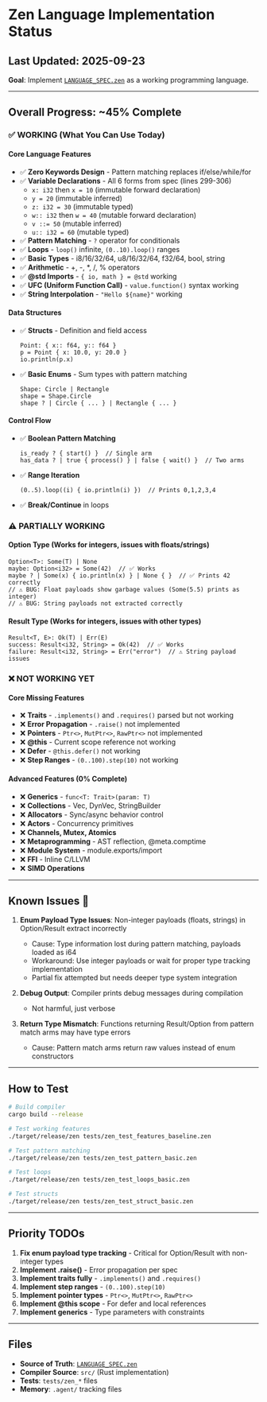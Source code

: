 # Zen Language Implementation Status

## Last Updated: 2025-09-23

**Goal**: Implement [`LANGUAGE_SPEC.zen`](./LANGUAGE_SPEC.zen) as a working programming language.

---

## Overall Progress: ~45% Complete

### ✅ WORKING (What You Can Use Today)

#### Core Language Features
- ✅ **Zero Keywords Design** - Pattern matching replaces if/else/while/for
- ✅ **Variable Declarations** - All 6 forms from spec (lines 299-306)
  - `x: i32` then `x = 10` (immutable forward declaration) 
  - `y = 20` (immutable inferred)
  - `z: i32 = 30` (immutable typed)
  - `w:: i32` then `w = 40` (mutable forward declaration)
  - `v ::= 50` (mutable inferred)
  - `u:: i32 = 60` (mutable typed)
- ✅ **Pattern Matching** - `?` operator for conditionals
- ✅ **Loops** - `loop()` infinite, `(0..10).loop()` ranges
- ✅ **Basic Types** - i8/16/32/64, u8/16/32/64, f32/64, bool, string
- ✅ **Arithmetic** - +, -, *, /, % operators
- ✅ **@std Imports** - `{ io, math } = @std` working
- ✅ **UFC (Uniform Function Call)** - `value.function()` syntax working
- ✅ **String Interpolation** - `"Hello ${name}"` working

#### Data Structures  
- ✅ **Structs** - Definition and field access
  ```zen
  Point: { x:: f64, y:: f64 }
  p = Point { x: 10.0, y: 20.0 }
  io.println(p.x)
  ```
- ✅ **Basic Enums** - Sum types with pattern matching
  ```zen
  Shape: Circle | Rectangle
  shape = Shape.Circle
  shape ? | Circle { ... } | Rectangle { ... }
  ```

#### Control Flow
- ✅ **Boolean Pattern Matching**
  ```zen
  is_ready ? { start() }  // Single arm
  has_data ? | true { process() } | false { wait() }  // Two arms
  ```
- ✅ **Range Iteration**
  ```zen
  (0..5).loop((i) { io.println(i) })  // Prints 0,1,2,3,4
  ```
- ✅ **Break/Continue** in loops

### ⚠️ PARTIALLY WORKING

#### Option Type (Works for integers, issues with floats/strings)
```zen
Option<T>: Some(T) | None
maybe: Option<i32> = Some(42)  // ✅ Works
maybe ? | Some(x) { io.println(x) } | None { }  // ✅ Prints 42 correctly
// ⚠️ BUG: Float payloads show garbage values (Some(5.5) prints as integer)
// ⚠️ BUG: String payloads not extracted correctly
```

#### Result Type (Works for integers, issues with other types)
```zen
Result<T, E>: Ok(T) | Err(E)
success: Result<i32, String> = Ok(42)  // ✅ Works
failure: Result<i32, String> = Err("error")  // ⚠️ String payload issues
```

### ❌ NOT WORKING YET

#### Core Missing Features
- ❌ **Traits** - `.implements()` and `.requires()` parsed but not working
- ❌ **Error Propagation** - `.raise()` not implemented
- ❌ **Pointers** - `Ptr<>`, `MutPtr<>`, `RawPtr<>` not implemented
- ❌ **@this** - Current scope reference not working
- ❌ **Defer** - `@this.defer()` not working
- ❌ **Step Ranges** - `(0..100).step(10)` not working

#### Advanced Features (0% Complete)
- ❌ **Generics** - `func<T: Trait>(param: T)`
- ❌ **Collections** - Vec, DynVec, StringBuilder
- ❌ **Allocators** - Sync/async behavior control
- ❌ **Actors** - Concurrency primitives
- ❌ **Channels, Mutex, Atomics**
- ❌ **Metaprogramming** - AST reflection, @meta.comptime
- ❌ **Module System** - module.exports/import
- ❌ **FFI** - Inline C/LLVM
- ❌ **SIMD Operations**

---

## Known Issues 🐛

1. **Enum Payload Type Issues**: Non-integer payloads (floats, strings) in Option/Result extract incorrectly
   - Cause: Type information lost during pattern matching, payloads loaded as i64
   - Workaround: Use integer payloads or wait for proper type tracking implementation
   - Partial fix attempted but needs deeper type system integration

2. **Debug Output**: Compiler prints debug messages during compilation
   - Not harmful, just verbose

3. **Return Type Mismatch**: Functions returning Result/Option from pattern match arms may have type errors
   - Cause: Pattern match arms return raw values instead of enum constructors

---

## How to Test

```bash
# Build compiler
cargo build --release

# Test working features
./target/release/zen tests/zen_test_features_baseline.zen

# Test pattern matching
./target/release/zen tests/zen_test_pattern_basic.zen  

# Test loops
./target/release/zen tests/zen_test_loops_basic.zen

# Test structs
./target/release/zen tests/zen_test_struct_basic.zen
```

---

## Priority TODOs

1. **Fix enum payload type tracking** - Critical for Option/Result with non-integer types
2. **Implement .raise()** - Error propagation per spec
3. **Implement traits fully** - `.implements()` and `.requires()` 
4. **Implement step ranges** - `(0..100).step(10)`
5. **Implement pointer types** - `Ptr<>`, `MutPtr<>`, `RawPtr<>`
6. **Implement @this scope** - For defer and local references
7. **Implement generics** - Type parameters with constraints

---

## Files

- **Source of Truth**: [`LANGUAGE_SPEC.zen`](./LANGUAGE_SPEC.zen)
- **Compiler Source**: `src/` (Rust implementation)
- **Tests**: `tests/zen_*` files
- **Memory**: `.agent/` tracking files